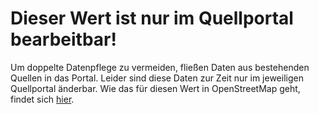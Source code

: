 # Dieser Wert ist nur im Quellportal bearbeitbar!

Um doppelte Datenpflege zu vermeiden, fließen Daten aus bestehenden Quellen in das Portal. Leider sind diese Daten zur Zeit nur im jeweiligen Quellportal änderbar. Wie das für diesen Wert in OpenStreetMap geht, findet sich [hier][OSM123link]. 

[OSM123link]: https://www.openstreetmap.de/123.html "OpenStreetMap - Schritt für Schritt"
